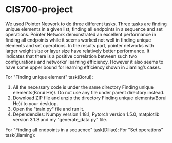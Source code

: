 # CIS700-project

We used Pointer Network to do three different tasks. Three tasks are finding unique elements in a given list, finding all endpoints in a sequence and set operations. Pointer Network demonstrated an excellent performance in finding all endpoints while it seems worked not well in finding unique elements and set operations. In the results part, pointer networks with larger weight size or layer size have relatively better performance. It indicates that there is a positive correlation between such two configurations and networks’ learning efficiency. However it also seems to have some upper bound for learning efficiency shown in Jiaming’s cases. 

For "Finding unique element" task(Borui):
1. All the necessary code is under the same directory Finding unique elements(Borui He)/. Do not use any file under parent directory instead.
2. Download ZIP file and unzip the directory Finding unique elements(Borui He)/ to your desktop.
3. Open the "train.py" file and run it.
4. Dependencies: Numpy version 1.18.1, Pytorch version 1.5.0, matplotlib version 3.1.3 and my "generate_data.py" file.

For "Finding all endpoints in a sequence" task(Diliao):
For "Set operations" task(Jiaming):
